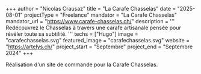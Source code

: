 +++
author = "Nicolas Crausaz"
title = "La Carafe Chasselas"
date = "2025-08-01"
projectType = "Freelance"
mandator = "La Carafe Chasselas"
mandator_url = "https://www.carafe-chasselas.ch/"
description = '''
Redécouvrez le Chasselas à travers une carafe artisanale pensée pour révéler toute sa subtilité.
'''
techs = ["Hugo"]
image = "carafechasselas.svg"
featured_image = "carafechasselas.svg"
website = "https://artelys.ch/"
project_start = "Septembre"
project_end = "Septembre 2024"
+++

Réalisation d'un site de commande pour la Carafe Chasselas.
